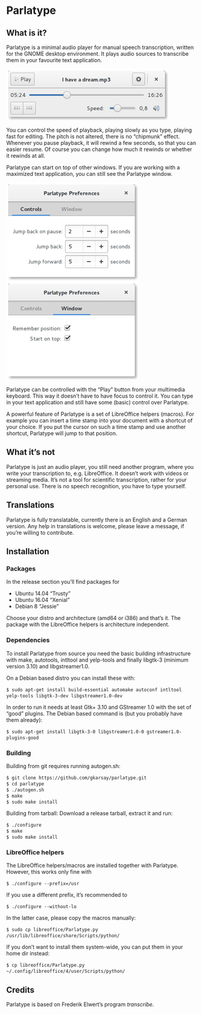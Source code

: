 # Parlatype

## What is it?

Parlatype is a minimal audio player for manual speech transcription, written for the GNOME desktop environment. It plays audio sources to transcribe them in your favourite text application.

![alt text](help/C/figures/parlatype-main-window.png "Parlatype")

 You can control the speed of playback, playing slowly as you type, playing fast for editing. The pitch is not altered, there is no “chipmunk” effect. Whenever you pause playback, it will rewind a few seconds, so that you can easier resume. Of course you can change how much it rewinds or whether it rewinds at all.

Parlatype can start on top of other windows. If you are working with a maximized text application, you can still see the Parlatype window.

![alt text](help/C/figures/parlatype-prefs-controls.png "Parlatype Preferences")
![alt text](help/C/figures/parlatype-prefs-window.png "Parlatype Preferences")

Parlatype can be controlled with the “Play” button from your multimedia keyboard. This way it doesn’t have to have focus to control it. You can type in your text application and still have some (basic) control over Parlatype.

A powerful feature of Parlatype is a set of LibreOffice helpers (macros). For example you can insert a time stamp into your document with a shortcut of your choice. If you put the cursor on such a time stamp and use another shortcut, Parlatype will jump to that position.


## What it’s not

Parlatype is just an audio player, you still need another program, where you write your transcription to, e.g. LibreOffice. It doesn’t work with videos or streaming media. It’s not a tool for scientific transcription, rather for your personal use. There is no speech recognition, you have to type yourself.

## Translations

Parlatype is fully translatable, currently there is an English and a German version. Any help in translations is welcome, please leave a message, if you’re willing to contribute.

## Installation

### Packages

In the release section you’ll find packages for
* Ubuntu 14.04 “Trusty”
* Ubuntu 16.04 “Xenial”
* Debian 8 “Jessie”

Choose your distro and architecture (amd64 or i386) and that’s it. The package with the LibreOffice helpers is architecture independent.

### Dependencies

To install Parlatype from source you need the basic building infrastructure with make, autotools, intltool and yelp-tools and finally libgtk-3 (minimum version 3.10) and libgstreamer1.0.

On a Debian based distro you can install these with:

```
$ sudo apt-get install build-essential automake autoconf intltool yelp-tools libgtk-3-dev libgstreamer1.0-dev
```

In order to run it needs at least Gtk+ 3.10 and GStreamer 1.0 with the set of “good” plugins.
The Debian based command is (but you probably have them already):
```
$ sudo apt-get install libgtk-3-0 libgstreamer1.0-0 gstreamer1.0-plugins-good
```

### Building 
Building from git requires running autogen.sh:
```
$ git clone https://github.com/gkarsay/parlatype.git
$ cd parlatype
$ ./autogen.sh
$ make
$ sudo make install
```
Building from tarball: Download a release tarball, extract it and run:
```
$ ./configure
$ make
$ sudo make install
```

### LibreOffice helpers
The LibreOffice helpers/macros are installed together with Parlatype.
However, this works only fine with
```
$ ./configure --prefix=/usr
```
If you use a different prefix, it’s recommended to
```
$ ./configure --without-lo
```
In the latter case, please copy the macros manually:
```
$ sudo cp libreoffice/Parlatype.py /usr/lib/libreoffice/share/Scripts/python/
```
If you don’t want to install them system-wide, you can put them in your home dir instead:
```
$ cp libreoffice/Parlatype.py ~/.config/libreoffice/4/user/Scripts/python/
```



## Credits

Parlatype is based on Frederik Elwert’s program *transcribe*.

